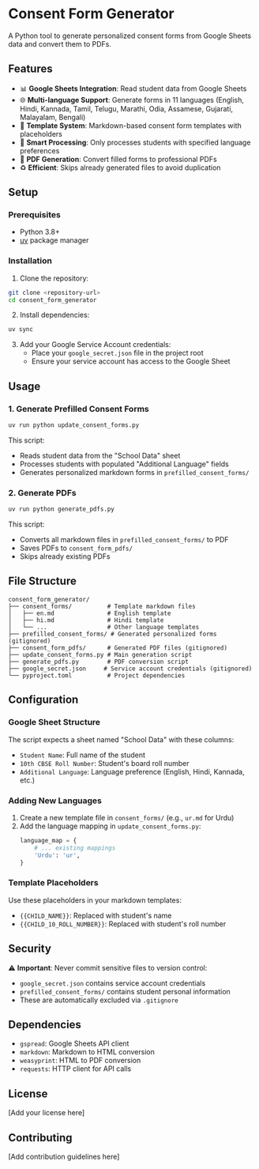 # Consent Form Generator

A Python tool to generate personalized consent forms from Google Sheets data and convert them to PDFs.

## Features

- 📊 **Google Sheets Integration**: Read student data from Google Sheets
- 🌐 **Multi-language Support**: Generate forms in 11 languages (English, Hindi, Kannada, Tamil, Telugu, Marathi, Odia, Assamese, Gujarati, Malayalam, Bengali)
- 📝 **Template System**: Markdown-based consent form templates with placeholders
- 🎯 **Smart Processing**: Only processes students with specified language preferences
- 📄 **PDF Generation**: Convert filled forms to professional PDFs
- ♻️ **Efficient**: Skips already generated files to avoid duplication

## Setup

### Prerequisites

- Python 3.8+
- [uv](https://docs.astral.sh/uv/) package manager

### Installation

1. Clone the repository:
```bash
git clone <repository-url>
cd consent_form_generator
```

2. Install dependencies:
```bash
uv sync
```

3. Add your Google Service Account credentials:
   - Place your `google_secret.json` file in the project root
   - Ensure your service account has access to the Google Sheet

## Usage

### 1. Generate Prefilled Consent Forms

```bash
uv run python update_consent_forms.py
```

This script:
- Reads student data from the "School Data" sheet
- Processes students with populated "Additional Language" fields
- Generates personalized markdown forms in `prefilled_consent_forms/`

### 2. Generate PDFs

```bash
uv run python generate_pdfs.py
```

This script:
- Converts all markdown files in `prefilled_consent_forms/` to PDF
- Saves PDFs to `consent_form_pdfs/`
- Skips already existing PDFs

## File Structure

```
consent_form_generator/
├── consent_forms/          # Template markdown files
│   ├── en.md               # English template
│   ├── hi.md               # Hindi template
│   └── ...                 # Other language templates
├── prefilled_consent_forms/ # Generated personalized forms (gitignored)
├── consent_form_pdfs/      # Generated PDF files (gitignored)
├── update_consent_forms.py # Main generation script
├── generate_pdfs.py        # PDF conversion script
├── google_secret.json     # Service account credentials (gitignored)
└── pyproject.toml          # Project dependencies
```

## Configuration

### Google Sheet Structure

The script expects a sheet named "School Data" with these columns:
- `Student Name`: Full name of the student
- `10th CBSE Roll Number`: Student's board roll number
- `Additional Language`: Language preference (English, Hindi, Kannada, etc.)

### Adding New Languages

1. Create a new template file in `consent_forms/` (e.g., `ur.md` for Urdu)
2. Add the language mapping in `update_consent_forms.py`:
   ```python
   language_map = {
       # ... existing mappings
       'Urdu': 'ur',
   }
   ```

### Template Placeholders

Use these placeholders in your markdown templates:
- `{{CHILD_NAME}}`: Replaced with student's name
- `{{CHILD_10_ROLL_NUMBER}}`: Replaced with student's roll number

## Security

⚠️ **Important**: Never commit sensitive files to version control:
- `google_secret.json` contains service account credentials
- `prefilled_consent_forms/` contains student personal information
- These are automatically excluded via `.gitignore`

## Dependencies

- `gspread`: Google Sheets API client
- `markdown`: Markdown to HTML conversion
- `weasyprint`: HTML to PDF conversion
- `requests`: HTTP client for API calls

## License

[Add your license here]

## Contributing

[Add contribution guidelines here]